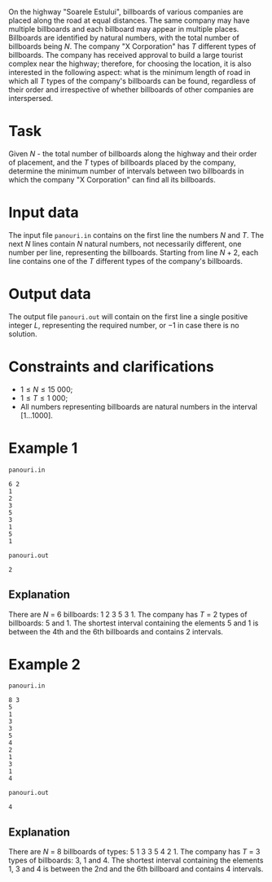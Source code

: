On the highway "Soarele Estului", billboards of various companies are placed along the road at equal distances. The same company may have multiple billboards and each billboard may appear in multiple places. Billboards are identified by natural numbers, with the total number of billboards being $N$. The company "X Corporation" has $T$ different types of billboards. The company has received approval to build a large tourist complex near the highway; therefore, for choosing the location, it is also interested in the following aspect: what is the minimum length of road in which all $T$ types of the company's billboards can be found, regardless of their order and irrespective of whether billboards of other companies are interspersed.

# Task

Given $N$ - the total number of billboards along the highway and their order of placement, and the $T$ types of billboards placed by the company, determine the minimum number of intervals between two billboards in which the company "X Corporation" can find all its billboards.

# Input data

The input file `panouri.in` contains on the first line the numbers $N$ and $T$. The next $N$ lines contain $N$ natural numbers, not necessarily different, one number per line, representing the billboards. Starting from line $N + 2$, each line contains one of the $T$ different types of the company's billboards.

# Output data

The output file `panouri.out` will contain on the first line a single positive integer $L$, representing the required number, or $-1$ in case there is no solution.

# Constraints and clarifications

* $1 \leq N \leq 15 \ 000$;
* $1 \leq T \leq 1 \ 000$;
* All numbers representing billboards are natural numbers in the interval $[1 \dots 1000]$.

# Example 1

`panouri.in`
```
6 2
1
2
3
5
3
1
5
1
```

`panouri.out`
```
2
```

## Explanation

There are $N$ = $6$ billboards: $1 \ 2 \ 3 \ 5 \ 3 \ 1$. The company has $T$ = $2$ types of billboards: $5$ and $1$. The shortest interval containing the elements $5$ and $1$ is between the 4th and the 6th billboards and contains $2$ intervals.

# Example 2

`panouri.in`
```
8 3
5
1
3
3
5
4
2
1
3
1
4 
```

`panouri.out`
```
4
```

## Explanation

There are $N$ = $8$ billboards of types: $5 \ 1 \ 3 \ 3 \ 5 \ 4 \ 2 \ 1$. The company has $T$ = $3$ types of billboards: $3$, $1$ and $4$. The shortest interval containing the elements $1$, $3$ and $4$ is between the 2nd and the 6th billboard and contains $4$ intervals.